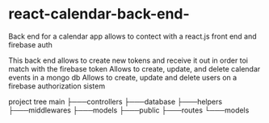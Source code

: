 # react-calendar-back-end-
Back end for a calendar app allows to contect with a react.js front end and firebase auth 

This back end allows to create new tokens and receive it out in order toi match with the firebase token 
Allows to create, update, and delete calendar events in a mongo db
Allows to create, update and delete users on a firebase authorization sistem 


project tree
main
├───controllers
├───database
├───helpers
├───middlewares
├───models
├───public
├───routes
└───models
